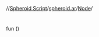 //[Spheroid Script](../../index.md)/[spheroid.ar](../index.md)/[Node](index.md)/[<init>](-init-.md)



# <init>  
 
fun [<init>](-init-.md)()  



